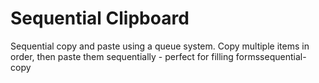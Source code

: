 # Sequential Clipboard

Sequential copy and paste using a queue system. Copy multiple items in order, then paste them sequentially - perfect for filling formssequential-copy